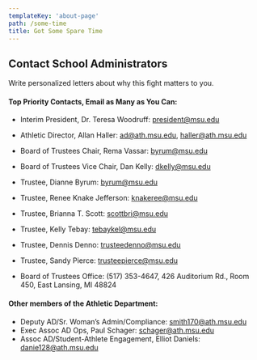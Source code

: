```yaml
---
templateKey: 'about-page'
path: /some-time
title: Got Some Spare Time
---
```

## Contact School Administrators
Write personalized letters about why this fight matters to you.

#### Top Priority Contacts, Email as Many as You Can:
 - Interim President, Dr. Teresa Woodruff: president@msu.edu
 - Athletic Director, Allan Haller: ad@ath.msu.edu, haller@ath.msu.edu

 - Board of Trustees Chair, Rema Vassar: byrum@msu.edu
 - Board of Trustees Vice Chair, Dan Kelly: dkelly@msu.edu
 - Trustee, Dianne Byrum: byrum@msu.edu
 - Trustee, Renee Knake Jefferson: knakeree@msu.edu
 - Trustee, Brianna T. Scott: scottbri@msu.edu
 - Trustee, Kelly Tebay: tebaykel@msu.edu
 - Trustee, Dennis Denno: trusteedenno@msu.edu
 - Trustee, Sandy Pierce: trusteepierce@msu.edu
 - Board of Trustees Office: (517) 353-4647, 426 Auditorium Rd., Room 450, East Lansing, MI 48824

#### Other members of the Athletic Department:
 - Deputy AD/Sr. Woman’s Admin/Compliance: smith170@ath.msu.edu
 - Exec Assoc AD Ops, Paul Schager: schager@ath.msu.edu
 - Assoc AD/Student-Athlete Engagement, Elliot Daniels: danie128@ath.msu.edu
